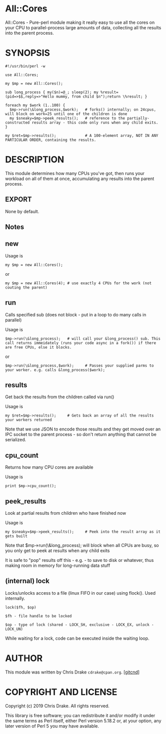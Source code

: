# All::Cores

All::Cores - Pure-perl module making it really easy to use all the cores on your CPU to parallel-process large amounts of data, collecting all the results into the parent process.

<!--- # NOTE: Use the below to generate the README.md doc file for github:-  (put an "e" in front of underscores to un-do Pod::Markdown escapes...
	perl -MPod::Markdown -e 'Pod::Markdown->new->filter(@ARGV)' lib/All/Cores.pm | sed -e 's:e&amp;lt;:<:g' | sed -e 's:\\\::g' > README.md     
\--->

# SYNOPSIS

    #!/usr/bin/perl -w
      
    use All::Cores;

    my $mp = new All::Cores();

    sub long_process { my($n)=@_; sleep(2); my %result=(pid=>$$,reply=>"Hello mummy, from child $n");return \%result; }

    foreach my $work (1..100) { 
      $mp->run(\&long_process,$work);   # forks() internally; on 24cpus, will block on work=25 until one of the children is done
      my $sneaky=$mp->peek_results();   # reference to the partially-constructed results array - this code only runs when any child exits.
    }

    my $ret=$mp->results();             # A 100-element array, NOT IN ANY PARTICULAR ORDER, containing the results.

# DESCRIPTION

This module determines how many CPUs you've got, then runs your workload on 
all of them at once, accumulating any results into the parent process.

## EXPORT

None by default.

## Notes

## new

Usage is

    my $mp = new All::Cores();

or

    my $mp = new All::Cores(4); # use exactly 4 CPUs for the work (not couting the parent)

## run

Calls specified sub (does not block - put in a loop to do many calls in parallel)

Usage is

    $mp->run(\&long_process);   # will call your &long_process() sub. This call returns immeidately (runs your code async in a fork()) if there are free CPUs, else it blocks.

or

    $mp->run(\&long_process,$work);     # Passes your supplied parms to your worker. e.g. calls &long_process($work);

## results

Get back the results from the children called via run()

Usage is

    my $ret=$mp->results();     # Gets back an array of all the results your workers returned

Note that we use JSON to encode those results and they get moved over an IPC socket to the parent process - so don't return anything that cannot be serialized.

## cpu\_count

Returns how many CPU cores are available

Usage is

    print $mp->cpu_count();

## peek\_results

Look at partial results from children who have finished now

Usage is

    my $sneaky=$mp->peek_results();     # Peek into the result array as it gets built

Note that $mp->run(\\&long_process); will block when all CPUs are busy, so you only get to peek at results when any child exits

It is safe to "pop" results off this - e.g. - to save to disk or whatever, thus making room in memory for long-running data stuff

## (internal) lock

Locks/unlocks access to a file (linux FIFO in our case) using flock(). Used internally.

    lock($fh, $op)

    $fh - file handle to be locked

    $op - type of lock (shared - LOCK_SH, exclusive - LOCK_EX, unlock - LOCK_UN)

While waiting for a lock, code can be executed inside the waiting loop.

# AUTHOR

This module was written by Chris Drake `cdrake@cpan.org`. \[[gitcnd](https://github.com/gitcnd)\]

# COPYRIGHT AND LICENSE

Copyright (c) 2019 Chris Drake. All rights reserved.

This library is free software; you can redistribute it and/or modify
it under the same terms as Perl itself, either Perl version 5.18.2 or,
at your option, any later version of Perl 5 you may have available.
